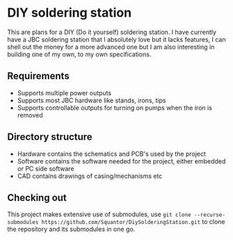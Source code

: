 # DIY soldering station
This are plans for a DIY (Do it yourself) soldering station. I have currently have a JBC soldering station that I absolutely love but it lacks features, I can shell out the money for a more advanced one but I am also interesting in building one of my own, to my own specifications.
## Requirements
* Supports multiple power outputs
* Supports most JBC hardware like stands, irons, tips
* Supports controllable outputs for turning on pumps when the iron is removed
## Directory structure
* Hardware contains the schematics and PCB's used by the project
* Software contains the software needed for the project, either embedded or PC side software
* CAD contains drawings of casing/mechanisms etc
## Checking out
This project makes extensive use of submodules, use ```git clone --recurse-submodules https://github.com/Squantor/DiySolderingStation.git``` to clone the repository and its submodules in one go.
